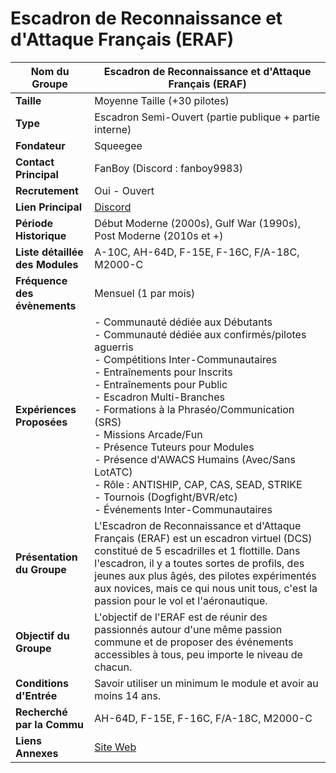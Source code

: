 # Escadron de Reconnaissance et d'Attaque Français (ERAF)

| **Nom du Groupe**                           | Escadron de Reconnaissance et d'Attaque Français (ERAF) |
|---------------------------------------------|---------------------------------------------------------|
| **Taille**                                  | Moyenne Taille (+30 pilotes)                            |
| **Type**                                    | Escadron Semi-Ouvert (partie publique + partie interne)|
| **Fondateur**                               | Squeegee                                                |
| **Contact Principal**                       | FanBoy (Discord : fanboy9983)                           |
| **Recrutement**                             | Oui - Ouvert                                           |
| **Lien Principal**                          | [Discord](https://discord.gg/ucD3ccF4g7)               |
| **Période Historique**                      | Début Moderne (2000s), Gulf War (1990s), Post Moderne (2010s et +) |
| **Liste détaillée des Modules**             | A-10C, AH-64D, F-15E, F-16C, F/A-18C, M2000-C          |
| **Fréquence des évènements**               | Mensuel (1 par mois)                                   |
| **Expériences Proposées**                   | - Communauté dédiée aux Débutants <br/> - Communauté dédiée aux confirmés/pilotes aguerris <br/> - Compétitions Inter-Communautaires <br/> - Entraînements pour Inscrits <br/> - Entraînements pour Public <br/> - Escadron Multi-Branches <br/> - Formations à la Phraséo/Communication (SRS) <br/> - Missions Arcade/Fun <br/> - Présence Tuteurs pour Modules <br/> - Présence d'AWACS Humains (Avec/Sans LotATC) <br/> - Rôle : ANTISHIP, CAP, CAS, SEAD, STRIKE <br/> - Tournois (Dogfight/BVR/etc) <br/> - Événements Inter-Communautaires |
| **Présentation du Groupe**                  | L'Escadron de Reconnaissance et d'Attaque Français (ERAF) est un escadron virtuel (DCS) constitué de 5 escadrilles et 1 flottille. Dans l'escadron, il y a toutes sortes de profils, des jeunes aux plus âgés, des pilotes expérimentés aux novices, mais ce qui nous unit tous, c'est la passion pour le vol et l'aéronautique. |
| **Objectif du Groupe**                      | L'objectif de l'ERAF est de réunir des passionnés autour d'une même passion commune et de proposer des événements accessibles à tous, peu importe le niveau de chacun. |
| **Conditions d'Entrée**                     | Savoir utiliser un minimum le module et avoir au moins 14 ans. |
| **Recherché par la Commu**                  | AH-64D, F-15E, F-16C, F/A-18C, M2000-C                 |
| **Liens Annexes**                           | [Site Web](https://escadron-eraf.webador.fr/)           |
